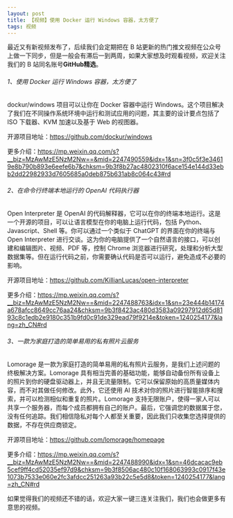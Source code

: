 ```yaml
---
layout: post
title: 【视频】使用 Docker 运行 Windows 容器，太方便了
tags: 视频
---
```


最近又有新视频发布了，后续我们会定期把在 B 站更新的热门推文视频在公众号上做一下同步，但是一般会有滞后一到两周，如果大家想及时观看视频，欢迎关注我们的 B 站同名账号**GitHub精选**。

######  1、使用 Docker 运行 Windows 容器，太方便了

dockur/windows 项目可以让你在 Docker 容器中运行 Windows。这个项目解决了我们在不同操作系统环境中运行和测试应用的问题，其主要的设计要点包括了 ISO 下载器、KVM 加速以及基于 Web 的视图器。

开源项目地址：https://github.com/dockur/windows

更多介绍：https://mp.weixin.qq.com/s?__biz=MzAwMzE5NzM2Nw==&mid=2247490559&idx=1&sn=3f0c5f3e34619e8b790b893e6eefe6b7&chksm=9b3f8b27ac4802310f6ace154e144d33ebb2dd22982933d7605685a0deb875b631ab8c064c43#rd

###### 2、在命令行终端本地运行的 OpenAI 代码执行器

Open Interpreter 是 OpenAI 的代码解释器，它可以在你的终端本地运行。这是一个开源的项目，可以让语言模型在你的电脑上运行代码，包括 Python、Javascript、Shell 等。你可以通过一个类似于 ChatGPT 的界面在你的终端与 Open Interpreter 进行交谈。这为你的电脑提供了一个自然语言的接口，可以创建和编辑图片、视频、PDF 等，控制 Chrome 浏览器进行研究，处理和分析大型数据集等。但在运行代码之前，你需要确认代码是否可以运行，避免造成不必要的影响。

开源项目地址：https://github.com/KillianLucas/open-interpreter

更多介绍：https://mp.weixin.qq.com/s?__biz=MzAwMzE5NzM2Nw==&mid=2247488763&idx=1&sn=23e444b14174a678afcc8649cc76aa24&chksm=9b3f8423ac480d3583a09297912d65d8193c8c1edb2e9180c351b9fd0c91de329ead79f9214e&token=1240254177&lang=zh_CN#rd

###### 3、一款为家庭打造的简单易用的私有照片云服务

Lomorage 是一款为家庭打造的简单易用的私有照片云服务，是我们上述问题的终极解决方案。Lomorage 具有相当完善的基础功能，能够自动备份所有设备上的照片到你的硬盘驱动器上，并且无流量限制。它可以保留原始的高质量媒体内容，而不对其做任何修改。此外，它还使用 AI 技术对你的照片进行智能排序和搜索，并可以检测相似和重复的照片。Lomorage 支持无限账户，使得一家人可以共享一个服务器，而每个成员都拥有自己的账户。最后，它强调您的数据属于您，没有任何追踪。我们相信隐私对每个人都至关重要，因此我们只收集您选择提供的数据，不存在供应商锁定。

开源项目地址：https://github.com/lomorage/homepage

更多介绍：https://mp.weixin.qq.com/s?__biz=MzAwMzE5NzM2Nw==&mid=2247488990&idx=1&sn=46dcacac9eb5cef9ff4cd52035ef97d9&chksm=9b3f8506ac480c10f168063993c0917f43e1073b7533e060e2fc3afdcc251263a93b22c5e5d8&token=1240254177&lang=zh_CN#rd

如果觉得我们的视频还不错的话，欢迎大家一键三连关注我们，我们也会做更多有意思的视频。
